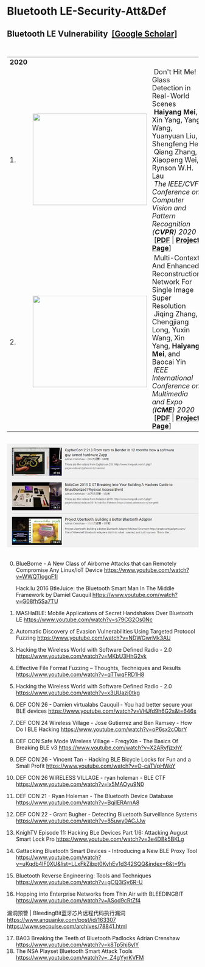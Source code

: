 # Bluetooth LE-Security-Att&Def


<h2>Bluetooth LE Vulnerability &nbsp<a href="https://charmve.blog.csdn.net/" target="_blank">[Google Scholar]</a></h2>
	<table>
	<tbody>
		<tr>
			<td><font size="4"><b>2020</b></font></td>
		</tr>
		<tr>
			<td><font size="4">1.</font></td>
			<td><center><img width="300" height="240" src="glass_teaser.png"></center></td>
			<td><font size="4">&nbspDon't Hit Me! Glass Detection in Real-World Scenes
				<br>
				<b>&nbspHaiyang Mei</b>, Xin Yang, Yang Wang, Yuanyuan Liu, Shengfeng He,
				<br>
				&nbspQiang Zhang, Xiaopeng Wei, Rynson W.H. Lau
				<br>
				&nbsp<i>The IEEE/CVF Conference on Computer Vision and Pattern Recognition (<b>CVPR</b>) 2020</i>
				<br>
				&nbsp[<b><a href="http://openaccess.thecvf.com/content_CVPR_2020/papers/Mei_Dont_Hit_Me_Glass_Detection_in_Real-World_Scenes_CVPR_2020_paper.pdf" target="_blank">PDF</a></b> | <a href="https://github.com/Charmve/mhaiyang.github.io/blob/master/CVPR2020_GDNet/index.html" target="_blank"><b>Project Page</b></a>]
			</font></td>
		</tr>
		<br>
		<tr>
			<td><font size="4">2.</font></td>
			<td><center><img width="300" height="240" src="icme_teaser.jpg"></center></td>
			<td><font size="4">&nbspMulti-Context And Enhanced Reconstruction Network For Single Image Super Resolution
				<br>
				&nbspJiqing Zhang, Chengjiang Long, Yuxin Wang, Xin Yang, <b>Haiyang Mei</b>, and Baocai Yin
				<br>
				&nbsp<i>IEEE International Conference on Multimedia and Expo (<b>ICME</b>) 2020</i>
				<br>
				&nbsp[<b><a href="https://ieeexplore.ieee.org/document/9102868" target="_blank">PDF</a></b> | <a href="https://github.com/Charmve/mhaiyang.github.io/blob/master/ICME2020_MCERN/index.html" target="_blank"><b>Project Page</b></a>]
			</font></td>
		</tr>
	</table>
	</tbody>
<br>

<div align="center">
    <a href="https://github.com/Charmve/"><img src="image.jpg"></a>
</div>
<br>

0. BlueBorne - A New Class of Airborne Attacks that can Remotely Compromise Any Linux/IoT Device
https://www.youtube.com/watch?v=WWQTlogqF1I

   Hack.lu 2016 BtleJuice: the Bluetooth Smart Man In The Middle Framework by Damiel Cauquil
https://www.youtube.com/watch?v=G08fh5Sa7TU

1. MASHaBLE: Mobile Applications of Secret Handshakes Over Bluetooth LE
https://www.youtube.com/watch?v=s79CG2Os0Nc
2. Automatic Discovery of Evasion Vulnerabilities Using Targeted Protocol Fuzzing 
https://www.youtube.com/watch?v=NDWGwrMk3AU
3. Hacking the Wireless World with Software Defined Radio - 2.0
https://www.youtube.com/watch?v=MKbU3HhG2vk
4. Effective File Format Fuzzing – Thoughts, Techniques and Results
https://www.youtube.com/watch?v=qTTwqFRD1H8
5. Hacking the Wireless World with Software Defined Radio - 2.0
https://www.youtube.com/watch?v=x3UUazj0tkg

 
6. DEF CON 26 - Damien virtualabs Cauquil - You had better secure your BLE devices
https://www.youtube.com/watch?v=VHJfd9h6G2s&t=646s
7. DEF CON 24 Wireless Village - Jose Gutierrez and Ben Ramsey - How Do I BLE Hacking
https://www.youtube.com/watch?v=oP6sx2cObrY
8. DEF CON Safe Mode Wireless Village - FreqyXin - The Basics Of Breaking BLE v3
https://www.youtube.com/watch?v=X2ARyfjzxhY
9. DEF CON 26 - Vincent Tan - Hacking BLE Bicycle Locks for Fun and a Small Profit
https://www.youtube.com/watch?v=O-caTVpHWoY
10. DEF CON 26 WIRELESS VILLAGE - ryan holeman - BLE CTF
https://www.youtube.com/watch?v=lx5MAOyu9N0

11. DEF CON 21 - Ryan Holeman - The Bluetooth Device Database
https://www.youtube.com/watch?v=BqiIERArnA8
12. DEF CON 22 - Grant Bugher - Detecting Bluetooth Surveillance Systems
https://www.youtube.com/watch?v=85uwy0ACJJw

13. KnighTV Episode 11: Hacking BLe Devices Part 1/6: Attacking August Smart Lock Pro
https://www.youtube.com/watch?v=3e4DBk5BKLg
14. Gattacking Bluetooth Smart Devices - Introducing a New BLE Proxy Tool
https://www.youtube.com/watch?v=uKqdb4lF0XU&list=LLxFkZjbpt0KyhEv1d342SQQ&index=6&t=91s
15. Bluetooth Reverse Engineering: Tools and Techniques
https://www.youtube.com/watch?v=gCQ3iSy6R-U
16. Hopping into Enterprise Networks from Thin Air with BLEEDINGBIT
https://www.youtube.com/watch?v=ASod9cRtZf4

   漏洞预警 | BleedingBit蓝牙芯片远程代码执行漏洞 
https://www.anquanke.com/post/id/163307  https://www.secpulse.com/archives/78841.html

17. BA03 Breaking the Teeth of Bluetooth Padlocks Adrian Crenshaw
https://www.youtube.com/watch?v=k8Tp5hj6ylY
18. The NSA Playset Bluetooth Smart Attack Tools
https://www.youtube.com/watch?v=_Z4gYyrKVFM
